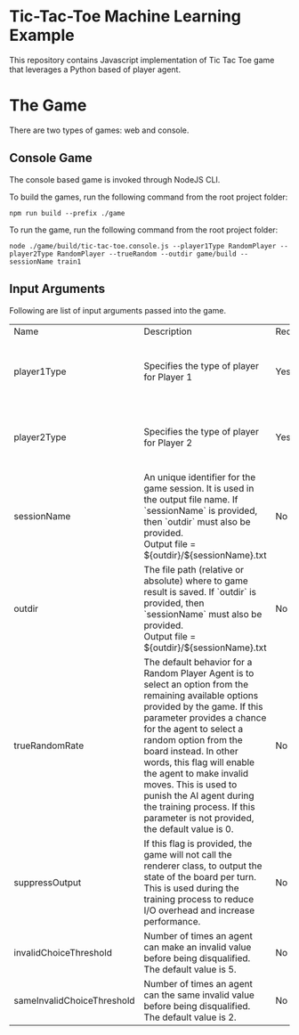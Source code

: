 # Tic-Tac-Toe Machine Learning Example

This repository contains Javascript implementation of Tic Tac Toe game that leverages a Python based of player agent.

# The Game

There are two types of games: web and console.

## Console Game

The console based game is invoked through NodeJS CLI.

To build the games, run the following command from the root project folder:
```
npm run build --prefix ./game
```

To run the game, run the following command from the root project folder:
```
node ./game/build/tic-tac-toe.console.js --player1Type RandomPlayer --player2Type RandomPlayer --trueRandom --outdir game/build --sessionName train1
```

## Input Arguments

Following are list of input arguments passed into the game.

<table>
  <tr>
    <td>Name</td>
    <td>Description</td>
    <td>Required</td>
    <td>Allowed Values</td>
  </tr>

  <tr>
    <td>player1Type</td>
    <td>Specifies the type of player for Player 1</td>
    <td>Yes</td>
    <td><ul> <li>HumanConsolePlayer</li> <li>HumanWebPlayer</li> <li>RandomPlayer</li> <li>RLAgent1Player</li> </ul></td>
  </tr>

  <tr>
    <td>player2Type</td>
    <td>Specifies the type of player for Player 2</td>
    <td>Yes</td>
    <td><ul> <li>HumanConsolePlayer</li> <li>HumanWebPlayer</li> <li>RandomPlayer</li> <li>RLAgent1Player</li> </ul></td>
  </tr>

  <tr>
    <td>sessionName</td>
    <td>An unique identifier for the game session. It is used in the output file name. If `sessionName` is provided, then `outdir` must also be provided.<br/> Output file = ${outdir}/${sessionName}.txt</td>
    <td>No</td>
    <td>*</td>
  </tr>

  <tr>
    <td>outdir</td>
    <td>The file path (relative or absolute) where to game result is saved. If `outdir` is provided, then `sessionName` must also be provided. <br/> Output file = ${outdir}/${sessionName}.txt</td>
    <td>No</td>
    <td>*</td>
  </tr>

  <tr>
    <td>trueRandomRate</td>
    <td>The default behavior for a Random Player Agent is to select an option from the remaining available options provided by the game. If this parameter provides a chance for the agent to select a random option from the board instead. In other words, this flag will enable the agent to make invalid moves. This is used to punish the AI agent during the training process. If this parameter is not provided, the default value is 0.</td>
    <td>No</td>
    <td>Float number between 0 and 1</td>          
  </tr>

  <tr>
    <td>suppressOutput</td>
    <td>If this flag is provided, the game will not call the renderer class, to output the state of the board per turn. This is used during the training process to reduce I/O overhead and increase performance.</td>
    <td>No</td>
    <td>N/A</td>          
  </tr>

  <tr>
    <td>invalidChoiceThreshold</td>
    <td>Number of times an agent can make an invalid value before being disqualified. The default value is 5.</td>
    <td>No</td>
    <td>Integer</td>          
  </tr>

  <tr>
    <td>sameInvalidChoiceThreshold</td>
    <td>Number of times an agent can the same invalid value before being disqualified. The default value is 2.</td>
    <td>No</td>
    <td>Integer</td>          
  </tr>

</table>
